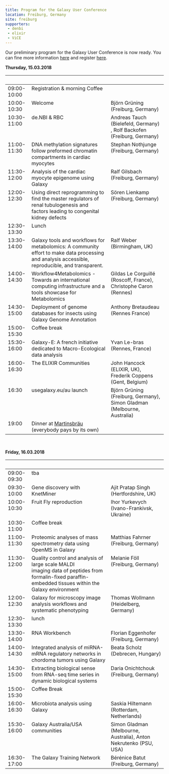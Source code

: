 ```yaml
---
title: Program for the Galaxy User Conference
location: Freiburg, Germany
site: freiburg
supporters:
 - denbi
 - elixir
 - ViCE
---
```


Our preliminary program for the Galaxy User Conference is now ready.
You can fine more information [here](http://bit.ly/2BWpolM) and register [here](https://docs.google.com/forms/d/e/1FAIpQLSfqKqyPwW-s6m64ObleUSv4B8RbGxCRIddBY1cpt3Za7af6XQ/viewform).

**Thursday, 15.03.2018**

<table>
  <thead>
    <tr>
      <th width="15%">&nbsp;</th>
      <th width="50%">&nbsp;</th>
      <th width="35%">&nbsp;</th>
    </tr>
  </thead>
  <tbody>
    <tr>
      <td valign="top">09:00-10:00</td>
      <td valign="top">Registration &amp; morning Coffee</td>
      <td valign="top">&nbsp;</td>
    </tr>
    <tr>
      <td valign="top">10:00-10:30</td>
      <td valign="top">Welcome</td>
      <td valign="top">Björn Grüning (Freiburg, Germany)</td>
    </tr>
    <tr>
      <td valign="top">10:30-11:00</td>
      <td valign="top">de.NBI &amp; RBC</td>
      <td valign="top">Andreas Tauch (Bielefeld, Germany) , Rolf Backofen (Freiburg, Germany)</td>
    </tr>
    <tr>
      <td valign="top">11:00-11:30</td>
       <td valign="top">DNA methylation signatures follow preformed chromatin compartments in cardiac myocytes</td>
       <td valign="top">Stephan Nothjunge (Freiburg, Germany)</td>
    </tr>
    <tr>
      <td valign="top">11:30-12:00</td>
       <td valign="top">Analysis of the cardiac myocyte epigenome using Galaxy</td>
       <td valign="top">Ralf Gilsbach (Freiburg, Germany)</td>
    </tr>
    <tr>
      <td valign="top">12:00-12:30</td>
       <td valign="top">Using direct reprogramming to find the master regulators of renal tubulogenesis and factors leading to congenital kidney defects</td>
       <td valign="top">Sören Lienkamp (Freiburg, Germany)</td>
    </tr>
    <tr>
      <td valign="top">12:30-13:30</td>
       <td valign="top">Lunch</td>
       <td valign="top">&nbsp;</td>
    </tr>
    <tr>
      <td valign="top">13:30-14:00</td>
       <td valign="top">Galaxy tools and workflows for metabolomics: A community effort to make data processing
and analysis accessible, reproducible, and transparent.</td>
       <td valign="top">Ralf Weber (Birmingham, UK)</td>
    </tr>
    <tr>
      <td valign="top">14:00-14:30</td>
       <td valign="top">Workflow4Metabolomics - Towards an international computing infrastructure and a tools showcase for Metabolomics</td>
       <td valign="top">Gildas Le Corguillé (Roscoff, France), Christophe Caron (Rennes)</td>
    </tr>
    <tr>
      <td valign="top">14:30-15:00</td>
       <td valign="top">Deployment of genome databases for insects using Galaxy Genome Annotation</td>
       <td valign="top">Anthony Bretaudeau (Rennes France)</td>
    </tr>
    <tr>
      <td valign="top">15:00-15:30</td>
       <td valign="top">Coffee break</td>
       <td valign="top">&nbsp;</td>
    </tr>
    <tr>
      <td valign="top">15:30-16:00</td>
       <td valign="top">Galaxy-E: A french initiative dedicated to Macro-Ecological data analysis</td>
       <td valign="top">Yvan Le-bras (Rennes, France)</td>
    </tr>
    <tr>
      <td valign="top">16:00-16:30</td>
      <td valign="top">The ELIXIR Communities</td>
      <td valign="top">John Hancock (ELIXIR, UK), Frederik Coppens (Gent, Belgium)</td>
    </tr>
    <tr>
      <td valign="top">16:30</td>
       <td valign="top">usegalaxy.eu/au launch</td>
       <td valign="top">Björn Grüning (Freiburg, Germany), Simon Gladman (Melbourne, Australia)</td>
    </tr>
    <tr>
      <td valign="top">19:00</td>
       <td valign="top">Dinner at <a href="http://www.martinsbräu-freiburg.de/">Martinsbräu</a> (everybody pays by its own)</td>
       <td valign="top">&nbsp;</td>
    </tr>
  </tbody>
</table>

<br>

**Friday, 16.03.2018**

<table>
  <thead>
  <tr>
    <th width="15%">&nbsp;</th>
    <th width="50%">&nbsp;</th>
    <th width="35%">&nbsp;</th>
  </tr>
  </thead>
  <tbody>
    <tr>
      <td valign="top">09:00-09:30</td>
      <td valign="top">tba</td>
      <td valign="top">&nbsp;</td>
    </tr>
    <tr>
      <td valign="top">09:30-10:00</td>
      <td valign="top">Gene discovery with KnetMiner</td>
      <td valign="top">Ajit Pratap Singh (Hertfordshire, UK)</td>
    </tr>
    <tr>
      <td valign="top">10:00-10:30</td>
      <td valign="top">Fruit Fly reproduction</td>
      <td valign="top">Ihor Yurkevych (Ivano-Frankivsk, Ukraine)</td>
    </tr>
    <tr>
      <td valign="top">10:30-11:00</td>
      <td valign="top">Coffee break</td>
      <td valign="top">&nbsp;</td>
    </tr>
    <tr>
      <td valign="top">11:00-11:30</td>
      <td valign="top">Proteomic analyses of mass spectrometry data using OpenMS in Galaxy</td>
      <td valign="top">Matthias Fahrner (Freiburg, Germany)</td>
    </tr>
    <tr>
      <td valign="top">11:30-12:00</td>
      <td valign="top">Quality control and analysis of large scale MALDI<br> imaging data of peptides from formalin-fixed paraffin-embedded tissues within the Galaxy environment</td>
      <td valign="top">Melanie Föll (Freiburg, Germany)</td>
    </tr>
    <tr>
      <td valign="top">12:00-12:30</td>
      <td valign="top">Galaxy for microscopy image analysis workflows and systematic phenotyping</td>
      <td valign="top">Thomas Wollmann (Heidelberg, Germany)</td>
    </tr>
    <tr>
      <td valign="top">12:30-13:30</td>
      <td valign="top">lunch</td>
      <td valign="top">&nbsp;</td>
    </tr>
    <tr>
      <td valign="top">13:30-14:00</td>
      <td valign="top">RNA Workbench</td>
      <td valign="top">Florian Eggenhofer (Freiburg, Germany)</td>
    </tr>
    <tr>
      <td valign="top">14:00-14:30</td>
      <td valign="top">Integrated analysis of miRNA-mRNA regulatory networks in chordoma tumors using Galaxy</td>
      <td valign="top">Beata Scholz (Debrecen, Hungary)</td>
    </tr>
    <tr>
      <td valign="top">14:30-15:00</td>
      <td valign="top">Extracting biological sense from RNA-seq time series in dynamic biological systems</td>
      <td valign="top">Daria Onichtchouk (Freiburg, Germany)</td>
    </tr>
    <tr>
      <td valign="top">15:00-15:30</td>
      <td valign="top">Coffee Break</td>
      <td valign="top">&nbsp;</td>
    </tr>
    <tr>
      <td valign="top">16:00-16:30</td>
       <td valign="top">Microbiota analysis using Galaxy</td>
       <td valign="top">Saskia Hiltemann (Rotterdam, Netherlands)</td>
    </tr>
    <tr>
      <td valign="top">15:30-16:00</td>
      <td valign="top">Galaxy Australia/USA communities</td>
      <td valign="top">Simon Gladman (Melbourne, Australia), Anton Nekrutenko (PSU, USA)</td>
    </tr>
    <tr>
      <td valign="top">16:30-17:00</td>
      <td valign="top">The Galaxy Training Network</td>
      <td valign="top">Bérénice Batut (Freiburg, Germany)</td>
    </tr>
  </tbody>
  </table>

